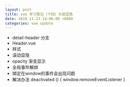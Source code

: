 ```yaml
---
layout: post
title: vue 学习笔记（十四）头部显隐
date: 2018-11-23 14:06:00 +0800
categories: vue update
---
```

+ detail-header 分支
+ Header.vue
+ 样式
+ 滚动显隐
+ opacity 渐变显示
+ 全局事件解绑
+ 绑定在window的事件会出现问题
+ 解决办法
deactivated () {
	window.removeEventListener
}
